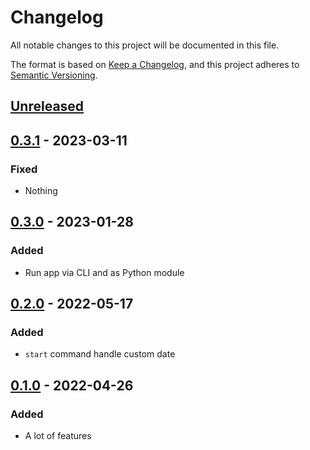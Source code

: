 # Changelog

All notable changes to this project will be documented in this file.

The format is based on [Keep a Changelog](https://keepachangelog.com/en/1.0.0/),
and this project adheres to [Semantic Versioning](https://semver.org/spec/v2.0.0.html).

## [Unreleased]

## [0.3.1] - 2023-03-11

### Fixed

- Nothing

## [0.3.0] - 2023-01-28

### Added

- Run app via CLI and as Python module

## [0.2.0] - 2022-05-17

### Added

- `start` command handle custom date

## [0.1.0] - 2022-04-26

### Added

- A lot of features

[Unreleased]: https://github.com/vikian050194/warp/compare/v0.3.1...HEAD
[0.3.1]: https://github.com/vikian050194/warp/compare/v0.3.0...v0.3.1
[0.3.0]: https://github.com/vikian050194/warp/compare/v0.2.0...v0.3.0
[0.2.0]: https://github.com/vikian050194/warp/compare/v0.1.0...v0.2.0
[0.1.0]: https://github.com/vikian050194/warp/releases/tag/v0.1.0
